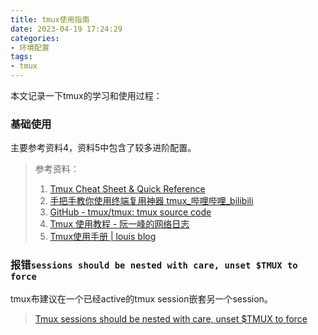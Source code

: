 ```yaml
---
title: tmux使用指南
date: 2023-04-19 17:24:29
categories:
- 环境配置
tags:
- tmux 
---
```


本文记录一下tmux的学习和使用过程：
<!--more-->

### 基础使用
主要参考资料4，资料5中包含了较多进阶配置。
> 参考资料：
> 1. [Tmux Cheat Sheet & Quick Reference](https://tmuxcheatsheet.com/)
> 2. [手把手教你使用终端复用神器 tmux_哔哩哔哩_bilibili](https://www.bilibili.com/video/BV1KW411Z7W3)
> 3. [GitHub - tmux/tmux: tmux source code](https://github.com/tmux/tmux)
> 4. [Tmux 使用教程 - 阮一峰的网络日志](https://www.ruanyifeng.com/blog/2019/10/tmux.html)
> 5. [Tmux使用手册 | louis blog](http://louiszhai.github.io/2017/09/30/tmux/)


### 报错`sessions should be nested with care, unset $TMUX to force`
tmux布建议在一个已经active的tmux session嵌套另一个session。
> [Tmux sessions should be nested with care, unset $TMUX to force](https://koenwoortman.com/tmux-sessions-should-be-nested-with-care-unset-tmux-to-force/)